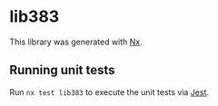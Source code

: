 # lib383

This library was generated with [Nx](https://nx.dev).


## Running unit tests

Run `nx test lib383` to execute the unit tests via [Jest](https://jestjs.io).


